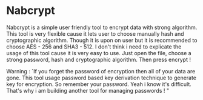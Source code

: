 # Nabcrypt
Nabcrypt is a simple user friendly tool to encrypt data with strong algorithm. This tool is very flexible cause it lets user to choose manually hash and cryptographic algorithm. Though it is upon on user but it is recommended to choose AES - 256 and SHA3 - 512. I don't think i need to explicate the usage of this tool cause it is very easy to use. Just open the file, choose a strong password, hash and cryptographic algorithm. Then press encrypt ! 

Warning :
`If you forget the password of encryption then all of your data are gone. This tool usage password based key derivation technique to generate key for encryption.
So remember your password. Yeah i know it's difficult. That's why i am building another tool for managing passwords ! "
